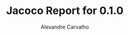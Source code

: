 ---
title: Jacoco Report for 0.1.0
author: Alexandre Carvalho
menu_title: 0.1.0
category: jacoco_reports
layout: iframe
iframe_url: /docs/0.1.0/site/jacoco/index.html
order: 4
---